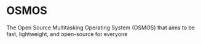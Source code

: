 # OSMOS
The Open Source Multitasking Operating System (OSMOS) that aims to be fast, lightweight, and open-source for everyone
